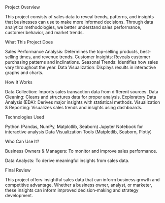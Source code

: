  Project Overview
 
This project consists of  sales data to reveal trends, patterns, and insights that businesses can use to make more informed decisions. Through data analytics methodologies, we better understand sales performance, customer behavior, and market trends.

 What This Project Does

Sales Performance Analysis: Determines the top-selling products, best-selling times, and revenue trends.
Customer Insights: Reveals customer purchasing patterns and inclinations.
Seasonal Trends: Identifies how sales vary throughout the year.
Data Visualization: Displays results in interactive graphs and charts.

 How It Works 

Data Collection: Imports sales transaction data from different sources.
Data Cleaning: Cleans and structures data for proper analysis.
Exploratory Data Analysis (EDA): Derives major insights with statistical methods.
Visualization & Reporting: Visualizes sales trends and insights using dashboards.

Technologies Used

Python (Pandas, NumPy, Matplotlib, Seaborn)
Jupyter Notebook for interactive analysis
Data Visualization Tools (Matplotlib, Seaborn, Plotly)

Who Can Use It?

Business Owners & Managers: To monitor and improve sales performance.

Data Analysts: To derive meaningful insights from sales data.

 Final Review

This project offers insightful sales data that can inform business growth and competitive advantage. 
Whether a business owner, analyst, or marketer, these insights can inform improved decision-making and strategy development.

